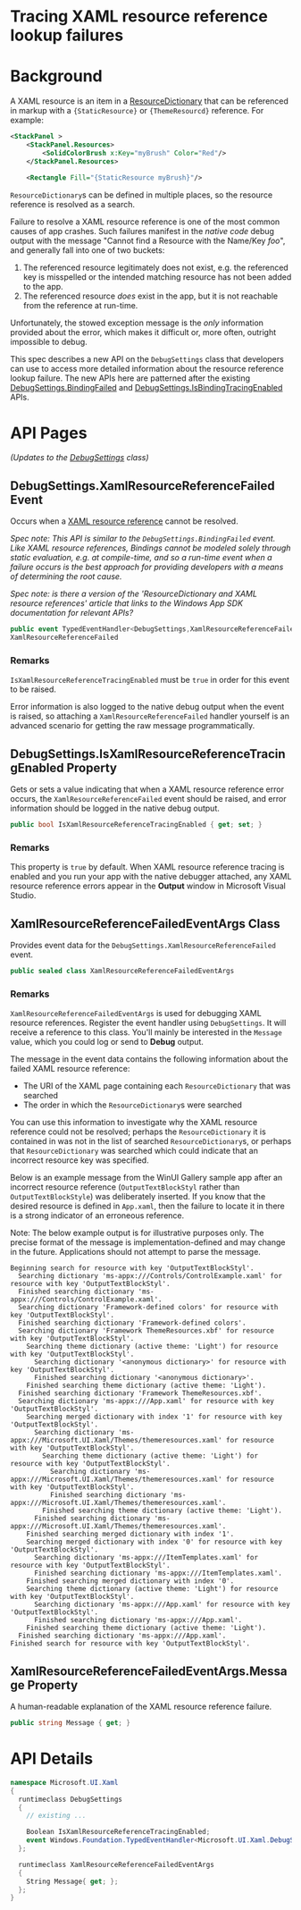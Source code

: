 Tracing XAML resource reference lookup failures
===

# Background

A XAML resource is an item in a 
[ResourceDictionary](https://docs.microsoft.com/windows/windows-app-sdk/api/winrt/Microsoft.UI.Xaml.ResourceDictionary)
that can be referenced in markup with a `{StaticResource}` or `{ThemeResourcd}` reference.
For example:

```xml
<StackPanel >
    <StackPanel.Resources>
        <SolidColorBrush x:Key="myBrush" Color="Red"/>
    </StackPanel.Resources>

    <Rectangle Fill="{StaticResource myBrush}"/>
```

`ResourceDictionary`s can be defined in multiple places, so the resource reference is resolved
as a search.

Failure to resolve a XAML resource reference is one of 
the most common causes of app crashes. Such failures manifest in the _native code_ debug output with the 
message "Cannot find a Resource with the Name/Key *foo*", and generally fall into one of two 
buckets:

1. The referenced resource legitimately does not exist, e.g. the referenced key is misspelled or 
the intended matching resource has not been added to the app.
2. The referenced resource *does* exist in the app, but it is not reachable from the reference 
at run-time.

Unfortunately, the stowed exception message is the *only* information provided about the error, 
which makes it difficult or, more often, outright impossible to debug.

This spec describes a new 
API on the `DebugSettings` class that developers can use to access more detailed information about 
the resource reference lookup failure.
The new APIs here are patterned after the existing
[DebugSettings.BindingFailed](https://docs.microsoft.com/windows/windows-app-sdk/api/winrt/Microsoft.UI.Xaml.DebugSettings.BindingFailed)
and
[DebugSettings.IsBindingTracingEnabled](https://docs.microsoft.com/windows/windows-app-sdk/api/winrt/Microsoft.UI.Xaml.DebugSettings.IsBindingTracingEnabled)
APIs.


# API Pages

_(Updates to the 
[DebugSettings](https://docs.microsoft.com/windows/windows-app-sdk/api/winrt/Microsoft.UI.Xaml.DebugSettings)
class)_

## DebugSettings.XamlResourceReferenceFailed Event

Occurs when a
[XAML resource reference](https://learn.microsoft.com/en-us/windows/apps/design/style/xaml-resource-dictionary)
cannot be resolved.

_Spec note: This API is similar to the `DebugSettings.BindingFailed` event. Like XAML resource references, 
Bindings cannot be modeled solely through static evaluation, e.g. at compile-time, and so a run-time 
event when a failure occurs is the best approach for providing developers with a means of determining the 
root cause._

_Spec note: is there a version of the 'ResourceDictionary and XAML resource references' article that 
links to the Windows App SDK documentation for relevant APIs?_

```c#
public event TypedEventHandler<DebugSettings,XamlResourceReferenceFailedEventArgs> 
XamlResourceReferenceFailed

```

### Remarks

`IsXamlResourceReferenceTracingEnabled` must be `true` in order for this event to be raised.

Error information is also logged to the native debug output when the event is raised,
so attaching a `XamlResourceReferenceFailed` handler yourself is an advanced scenario for 
getting the raw message programmatically.

## DebugSettings.IsXamlResourceReferenceTracingEnabled Property

Gets or sets a value indicating that when a XAML resource reference error occurs,
the `XamlResourceReferenceFailed` event should be raised,
and error information should be logged in the native debug output.

```c# 
public bool IsXamlResourceReferenceTracingEnabled { get; set; }
```

### Remarks

This property is `true` by default. When XAML resource reference tracing is enabled and you 
run your app with the native debugger attached, any  XAML resource reference errors appear 
in the **Output** window in Microsoft Visual Studio.


## XamlResourceReferenceFailedEventArgs Class

Provides event data for the `DebugSettings.XamlResourceReferenceFailed` event.

```c#
public sealed class XamlResourceReferenceFailedEventArgs
```

### Remarks

`XamlResourceReferenceFailedEventArgs` is used for debugging XAML resource references. Register the event 
handler using `DebugSettings`. It will receive a reference to this class. You'll mainly be 
interested in the `Message` value, which you could log or send to **Debug** output.

The message in the event data contains the following information about the failed XAML resource 
reference:

* The URI of the XAML page containing each `ResourceDictionary` that was searched
* The order in which the `ResourceDictionary`s were searched

You can use this information to investigate why the XAML resource reference could not be resolved; 
perhaps the `ResourceDictionary` it is contained in was not in the list of searched 
`ResourceDictionary`s, or perhaps that `ResourceDictionary` was searched which could indicate that 
an incorrect resource key was specified.

Below is an example message from the WinUI Gallery sample app after an incorrect resource reference
(`OutputTextBlockStyl` rather than `OutputTextBlockStyle`) was deliberately inserted. If you know
that the desired resource is defined in `App.xaml`, then the failure to locate it in there is a
strong indicator of an erroneous reference.

Note: The below example output is for illustrative purposes only. The precise format of the message is 
implementation-defined and may change in the future. Applications should not attempt to parse the message.

```
Beginning search for resource with key 'OutputTextBlockStyl'.
  Searching dictionary 'ms-appx:///Controls/ControlExample.xaml' for resource with key 'OutputTextBlockStyl'.
  Finished searching dictionary 'ms-appx:///Controls/ControlExample.xaml'.
  Searching dictionary 'Framework-defined colors' for resource with key 'OutputTextBlockStyl'.
  Finished searching dictionary 'Framework-defined colors'.
  Searching dictionary 'Framework ThemeResources.xbf' for resource with key 'OutputTextBlockStyl'.
    Searching theme dictionary (active theme: 'Light') for resource with key 'OutputTextBlockStyl'.
      Searching dictionary '<anonymous dictionary>' for resource with key 'OutputTextBlockStyl'.
      Finished searching dictionary '<anonymous dictionary>'.
    Finished searching theme dictionary (active theme: 'Light').
  Finished searching dictionary 'Framework ThemeResources.xbf'.
  Searching dictionary 'ms-appx:///App.xaml' for resource with key 'OutputTextBlockStyl'.
    Searching merged dictionary with index '1' for resource with key 'OutputTextBlockStyl'.
      Searching dictionary 'ms-appx:///Microsoft.UI.Xaml/Themes/themeresources.xaml' for resource with key 'OutputTextBlockStyl'.
        Searching theme dictionary (active theme: 'Light') for resource with key 'OutputTextBlockStyl'.
          Searching dictionary 'ms-appx:///Microsoft.UI.Xaml/Themes/themeresources.xaml' for resource with key 'OutputTextBlockStyl'.
          Finished searching dictionary 'ms-appx:///Microsoft.UI.Xaml/Themes/themeresources.xaml'.
        Finished searching theme dictionary (active theme: 'Light').
      Finished searching dictionary 'ms-appx:///Microsoft.UI.Xaml/Themes/themeresources.xaml'.
    Finished searching merged dictionary with index '1'.
    Searching merged dictionary with index '0' for resource with key 'OutputTextBlockStyl'.
      Searching dictionary 'ms-appx:///ItemTemplates.xaml' for resource with key 'OutputTextBlockStyl'.
      Finished searching dictionary 'ms-appx:///ItemTemplates.xaml'.
    Finished searching merged dictionary with index '0'.
    Searching theme dictionary (active theme: 'Light') for resource with key 'OutputTextBlockStyl'.
      Searching dictionary 'ms-appx:///App.xaml' for resource with key 'OutputTextBlockStyl'.
      Finished searching dictionary 'ms-appx:///App.xaml'.
    Finished searching theme dictionary (active theme: 'Light').
  Finished searching dictionary 'ms-appx:///App.xaml'.
Finished search for resource with key 'OutputTextBlockStyl'.
```


## XamlResourceReferenceFailedEventArgs.Message Property

A human-readable explanation of the XAML resource reference failure.

```c#
public string Message { get; }
```


# API Details
```c#
namespace Microsoft.UI.Xaml
{
  runtimeclass DebugSettings
  {
    // existing ...

    Boolean IsXamlResourceReferenceTracingEnabled;
    event Windows.Foundation.TypedEventHandler<Microsoft.UI.Xaml.DebugSettings,Microsoft.UI.Xaml.XamlResourceReferenceFailedEventArgs> XamlResourceReferenceFailed;
  };

  runtimeclass XamlResourceReferenceFailedEventArgs
  {
    String Message{ get; };
  };
}

```
